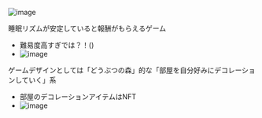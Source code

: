 
![image](https://gyazo.com/efb5cd4c5431c25b533597027787a2bd/thumb/1000)

睡眠リズムが安定していると報酬がもらえるゲーム
- 難易度高すぎでは？！()
- ![image](https://gyazo.com/51f2790e1594205ef139572b0f3ef719/thumb/1000)

ゲームデザインとしては「どうぶつの森」的な「部屋を自分好みにデコレーションしていく」系
- 部屋のデコレーションアイテムはNFT
- ![image](https://gyazo.com/7804d7ee4f69f1286c3d8557741e89df/thumb/1000)


